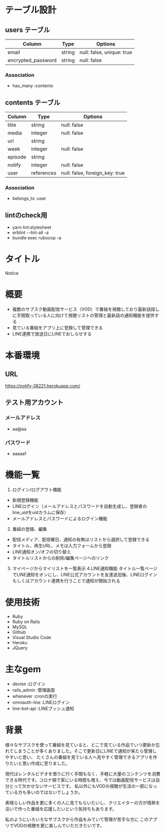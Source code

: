 # テーブル設計

## users テーブル

| Column                | Type    | Options                   |
| --------------------- | ------- | ------------------------- |
| email                 | string  | null: false, unique: true |
| encrypted_password    | string  | null: false               |


### Association

- has_many :contents


## contents テーブル

| Column             | Type       | Options                        |
| ------------------ | ---------- | ------------------------------ |
| title              | string     | null: false                    |
| media              | integer    | null: false                    |
| url                | string     |                                |
| week               | integer    | null: false                    |
| episode            | string     |                                |
| notify             | integer    | null: false                    |
| user               | references | null: false, foreign_key: true |


### Association

- belongs_to :user


## lintのcheck用

- yarn lint:stylesheet
- erblint --lint-all -a
- bundle exec rubocop -a


# タイトル
Notice

# 概要
- 複数のサブスク動画配信サービス（VOD）で番組を視聴しており最新話探しに手間取っている人に向けて視聴リストの管理と最新話の通知機能を提供する
- 見ている番組をアプリ上に登録して管理できる
- LINE連携で放送日にLINEでおしらせする

# 本番環境
## URL
https://notify-38221.herokuapp.com/
## テスト用アカウント
### メールアドレス
- aa@aa
### パスワード
- aaaaa1

# 機能一覧
1. ログイン/ログアウト機能
- 新規登録機能
- LINEログイン（メールアドレスとパスワードを自動生成し、登録者のline_uidをuidカラムに保存）
- メールアドレスとパスワードによるログイン機能
2. 番組の登録、編集
- 配信メディア、配信曜日、通知の有無はリストから選択して登録できる
- タイトル、再生URL、メモは入力フォームから登録
- LINE通知オン/オフの切り替え
- タイトルリストからの削除/編集ページヘのリンク
3. マイページからマイリストを一覧表示
4.LINE通知機能
タイトル一覧ページでLINE通知をオンにし、LINE公式アカウントを友達追加後、LINEログインもしくはアカウント連携を行うことで通知が開始される


# 使用技術
- Ruby
- Ruby on Rails
- MySQL
- Github
- Visual Studio Code
- Heroku
- JQuery
# 主なgem
- devise :ログイン
- rails_admin :管理画面
- whenever :cronの実行
- omniauth-line :LINEログイン
- line-bot-api :LINEプッシュ通知

# 背景
様々なサブスクを使って番組を見ていると、どこで見ている作品でいつ更新か忘れてしまうことが多くありました。そこで更新日にLINEで通知が来たら管理しやすいと思い、
たくさんの番組を見ている人へ見やすく管理できるアプリを作りたいと思い作成に至りました。

現代はレンタルビデオを借りに行く手間もなく、手軽に大量のコンテンツを消費できる時代です。コロナ禍で家にいる時間も増え、今では動画配信サービスは自分とって欠かせないサービスです。
私以外にもVODの視聴が生活の一部になっている方も多いのではないでしょうか。

素晴らしい作品を更に多くの人に見てもらいたいし、クリエイターの方が情熱を注いで作った番組を応援したいという気持ちもあります。

私のようにいろいろなサブスクから作品をみていて管理が苦手な方に
このアプリでVODの視聴を更に楽しんでいただきたいです。